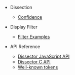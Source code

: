 - Dissection
  - [Confidence](confidence.md)

- Display Filter
  - [Filter Examples](filter-examples.md)

- API Reference
  - [Dissector JavaScript API](diss-api-js.md)
  - [Dissector C API](diss-api-c.md)
  - [Well-known tokens](well-known-tokens.md)
